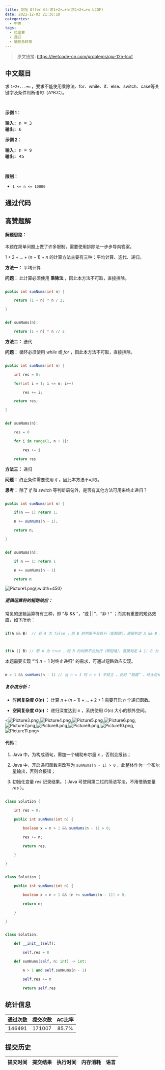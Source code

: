 ```yaml
---
title: 剑指 Offer 64-求1+2+…+n(求1+2+…+n LCOF)
date: 2021-12-03 21:36:18
categories:
  - 中等
tags:
  - 位运算
  - 递归
  - 脑筋急转弯
---
```


> 原文链接: https://leetcode-cn.com/problems/qiu-12n-lcof




## 中文题目
<div><p>求 <code>1+2+...+n</code> ，要求不能使用乘除法、for、while、if、else、switch、case等关键字及条件判断语句（A?B:C）。</p>

<p>&nbsp;</p>

<p><strong>示例 1：</strong></p>

<pre><strong>输入:</strong> n = 3
<strong>输出:&nbsp;</strong>6
</pre>

<p><strong>示例 2：</strong></p>

<pre><strong>输入:</strong> n = 9
<strong>输出:&nbsp;</strong>45
</pre>

<p>&nbsp;</p>

<p><strong>限制：</strong></p>

<ul>
	<li><code>1 &lt;= n&nbsp;&lt;= 10000</code></li>
</ul>
</div>

## 通过代码
<RecoDemo>
</RecoDemo>


## 高赞题解
#### 解题思路：

本题在简单问题上做了许多限制，需要使用排除法一步步导向答案。
$1+2+...+(n-1)+n$ 的计算方法主要有三种：平均计算、迭代、递归。

**方法一：** 平均计算
**问题：** 此计算必须使用 **乘除法** ，因此本方法不可取，直接排除。

```java []
public int sumNums(int n) {
    return (1 + n) * n / 2;
}
```

```python []
def sumNums(n):
    return (1 + n) * n // 2
```

**方法二：** 迭代
**问题：** 循环必须使用 $while$ 或 $for$ ，因此本方法不可取，直接排除。

```java []
public int sumNums(int n) {
    int res = 0;
    for(int i = 1; i <= n; i++)
        res += i;
    return res;
}
```

```python []
def sumNums(n):
    res = 0
    for i in range(1, n + 1):
        res += i
    return res
```

**方法三：** 递归
**问题：** 终止条件需要使用 $if$ ，因此本方法不可取。
**思考：** 除了 $if$ 和 $switch$ 等判断语句外，是否有其他方法可用来终止递归？

```java []
public int sumNums(int n) {
    if(n == 1) return 1;
    n += sumNums(n - 1);
    return n;
}
```

```python []
def sumNums(n):
    if n == 1: return 1
    n += sumNums(n - 1)
    return n
```

![Picture1.png](../images/qiu-12n-lcof-0.png){:width=450}

##### 逻辑运算符的短路效应：

常见的逻辑运算符有三种，即 “与 $\&\&$ ”，“或 $||$ ”，“非 $!$ ” ；而其有重要的短路效应，如下所示：

```java
if(A && B)  // 若 A 为 false ，则 B 的判断不会执行（即短路），直接判定 A && B 为 false

if(A || B) // 若 A 为 true ，则 B 的判断不会执行（即短路），直接判定 A || B 为 true
```

本题需要实现 “当 $n = 1$ 时终止递归” 的需求，可通过短路效应实现。

```java
n > 1 && sumNums(n - 1) // 当 n = 1 时 n > 1 不成立 ，此时 “短路” ，终止后续递归
```

##### 复杂度分析：

- **时间复杂度 $O(n)$ ：** 计算 $n + (n-1) + ... + 2 + 1$ 需要开启 $n$ 个递归函数。
- **空间复杂度 $O(n)$ ：** 递归深度达到 $n$ ，系统使用 $O(n)$ 大小的额外空间。

<![Picture3.png](../images/qiu-12n-lcof-1.png),![Picture4.png](../images/qiu-12n-lcof-2.png),![Picture5.png](../images/qiu-12n-lcof-3.png),![Picture6.png](../images/qiu-12n-lcof-4.png),![Picture7.png](../images/qiu-12n-lcof-5.png),![Picture8.png](../images/qiu-12n-lcof-6.png),![Picture9.png](../images/qiu-12n-lcof-7.png),![Picture10.png](../images/qiu-12n-lcof-8.png),![Picture11.png](../images/qiu-12n-lcof-9.png)>

#### 代码：

1. Java 中，为构成语句，需加一个辅助布尔量 $x$ ，否则会报错；
2. Java 中，开启递归函数需改写为 `sumNums(n - 1) > 0` ，此整体作为一个布尔量输出，否则会报错；
3. 初始化变量 $res$ 记录结果。（ Java 可使用第二栏的简洁写法，不用借助变量 $res$ ）。

```java []
class Solution {
    int res = 0;
    public int sumNums(int n) {
        boolean x = n > 1 && sumNums(n - 1) > 0;
        res += n;
        return res;
    }
}
```

```java []
class Solution {
    public int sumNums(int n) {
        boolean x = n > 1 && (n += sumNums(n - 1)) > 0;
        return n;
    }
}
```

```python []
class Solution:
    def __init__(self):
        self.res = 0
    def sumNums(self, n: int) -> int:
        n > 1 and self.sumNums(n - 1)
        self.res += n
        return self.res
```

## 统计信息
| 通过次数 | 提交次数 | AC比率 |
| :------: | :------: | :------: |
|    146491    |    171007    |   85.7%   |

## 提交历史
| 提交时间 | 提交结果 | 执行时间 |  内存消耗  | 语言 |
| :------: | :------: | :------: | :--------: | :--------: |
